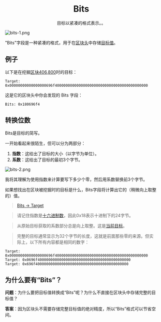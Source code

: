 # <center>Bits</center>
<center>目标以紧凑的格式表示。。</center>

![bits-1.png](img/bits-1-svg.png)

"Bits"字段是一种紧凑的格式，用于在[区块头](../../block-header/block-header.md)中存储[目标值](../../../Mining/Target/Target.md)。

## 例子
以下是在挖掘[区块406,800](https://learnmeabitcoin.com/explorer/block/000000000000000001C31935B6B49FBFE1C44CBAA31A7875D59A22B09B99D380)时的目标：
```
Target: 0x00000000000000000696f4000000000000000000000000000000000000000000
```
这是它的区块头中你会发现的 Bits 字段：
```
Bits: 0x180696f4
```

## 转换位数
Bits是目标的简写。

一开始看起来很陌生，但可以分为两部分：

1. **指数**：这给出了目标的大小（以字节为单位）。
2. **系数**：这给出了目标的最初3个字节。

![bits-2.png](img/bits-2%20(1).png)

我将其理解为使用指数来计算要写下多少个零，然后用系数替换前3个字节。

如果想找出在区块被挖掘时的目标是什么，Bits字段将计算出它的（稍微向上取整的）值。

>[Bits -> Target](https://learnmeabitcoin.com/tools/bitstarget)

>请记住指数是[十六进制数](../../../Other/Hexadecimal/hexadecimal.md)，因此0x18表示十进制下的24字节。

>从原始目标获取的系数部分总是向上取整。这是[当前目标](https://learnmeabitcoin.com/explorer/node/difficulty)。

>完整的目标通常显示为32个字节的长度，这就是前面那些零的来源。但实际上，以下所有内容都是相同的数字：
```
Target: 0x00000000000000000696f4000000000000000000000000000000000000000000
Target: 0x0696f4000000000000000000000000000000000000000000
Target: 0x696f4000000000000000000000000000000000000000000
```

## 为什么要有“Bits”？
**问题**：为什么要把目标值转换成“Bits”呢？为什么不直接在区块头中存储完整的目标值？

**答案**：因为区块头不需要存储完整目标值的绝对精度，所以“Bits”格式可以节省空间。